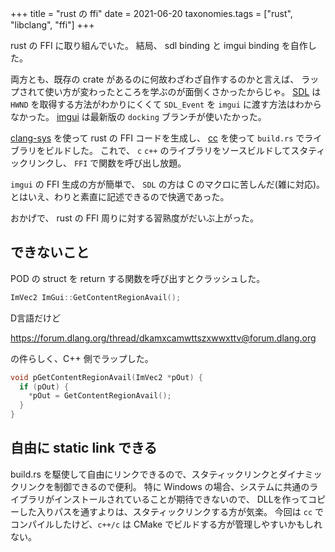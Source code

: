 +++
title = "rust の ffi"
date = 2021-06-20
taxonomies.tags = ["rust", "libclang", "ffi"]
+++

rust の FFI に取り組んでいた。
結局、 sdl binding と imgui binding を自作した。

両方とも、既存の crate があるのに何故わざわざ自作するのかと言えば、
ラップされて使い方が変わったところを学ぶのが面倒くさかったからじゃ。
[SDL](https://crates.io/crates/sdl2) は　`HWND` を取得する方法がわかりにくくて `SDL_Event` を `imgui` に渡す方法はわからなかった。
[imgui](https://crates.io/crates/imgui) は最新版の `docking` ブランチが使いたかった。

[clang-sys](https://crates.io/crates/clang-sys) を使って rust の FFI コードを生成し、
[cc](https://crates.io/crates/cc) を使って `build.rs` でライブラリをビルドした。
これで、 `c` `c++` のライブラリをソースビルドしてスタティックリンクし、 `FFI` で関数を呼び出し放題。

`imgui` の FFI 生成の方が簡単で、 `SDL` の方は C のマクロに苦しんだ(雑に対応)。
とはいえ、わりと素直に記述できるので快適であった。

おかげで、 rust の FFI 周りに対する習熟度がだいぶ上がった。

## できないこと

POD の struct を return する関数を呼び出すとクラッシュした。

```c++
ImVec2 ImGui::GetContentRegionAvail();
```

D言語だけど

https://forum.dlang.org/thread/dkamxcamwttszxwwxttv@forum.dlang.org

の件らしく、C++ 側でラップした。

```c++
void pGetContentRegionAvail(ImVec2 *pOut) {
  if (pOut) {
    *pOut = GetContentRegionAvail();
  }
}
```

## 自由に static link できる

build.rs を駆使して自由にリンクできるので、スタティックリンクとダイナミックリンクを制御できるので便利。
特に Windows の場合、システムに共通のライブラリがインストールされていることが期待できないので、
DLLを作ってコピーした入りパスを通すよりは、スタティックリンクする方が気楽。
今回は `cc` でコンパイルしたけど、`c++/c` は CMake でビルドする方が管理しやすいかもしれない。
